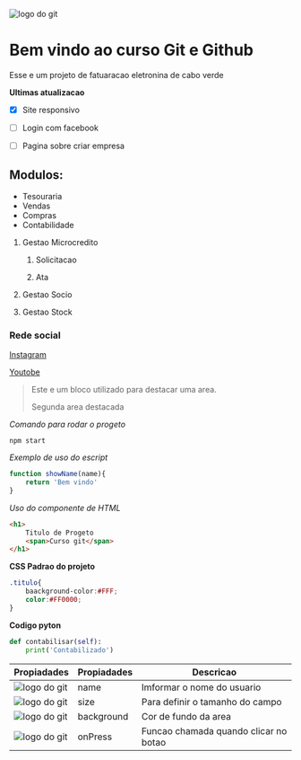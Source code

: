 
![logo do git](https://cabosys.cv/web/image/res.company/1/logo?unique=bcf0f5e)
# Bem vindo ao curso Git e Github
Esse e um projeto de fatuaracao eletronina de cabo verde

**Ultimas atualizacao**
- [X] Site responsivo
- [ ] Login com facebook
- [ ] Pagina sobre criar empresa


## Modulos:
* Tesouraria
* Vendas
* Compras
* Contabilidade
1. Gestao Microcredito

    1. Solicitacao

    2. Ata
2. Gestao Socio
3. Gestao Stock

### Rede social
[Instagram](https://www.instagram.com/)

[Youtobe](https://www.youtube.com/@SocialArts)
>Este e um bloco utilizado para destacar uma area.
>
>Segunda area destacada

*Comando para rodar o progeto*

```
npm start
```
*Exemplo de uso do escript*
```js
function showName(name){
    return 'Bem vindo'
}

```

*Uso do componente de HTML*
```html
<h1>
    Titulo de Progeto
    <span>Curso git</span>
</h1>
```
**CSS Padrao do projeto**
```css
.titulo{
    baackground-color:#FFF;
    color:#FF0000;
}
```

**Codigo pyton**
```python
def contabilisar(self):
    print('Contabilizado')
```
Propiadades |Propiadades | Descricao
----------- | --------- | ----------
![logo do git](https://cabosys.cv/web/image/res.company/1/logo?unique=bcf0f5e) | name | Imformar o nome do usuario
![logo do git](https://cabosys.cv/web/image/res.company/1/logo?unique=bcf0f5e) | size | Para definir o tamanho do campo
![logo do git](https://cabosys.cv/web/image/res.company/1/logo?unique=bcf0f5e) | background | Cor de fundo da area
![logo do git](https://cabosys.cv/web/image/res.company/1/logo?unique=bcf0f5e) | onPress | Funcao chamada quando clicar no botao